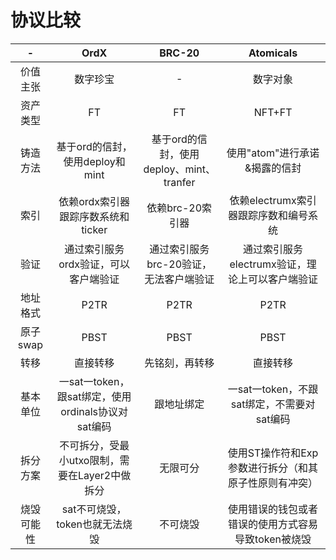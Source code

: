 协议比较
=====


| - | OrdX | BRC-20 | Atomicals |
| :--: | :----: | :----: | :----: | 
| 价值主张 | 数字珍宝 | - | 数字对象 |
| 资产类型 | FT | FT | NFT+FT | 
| 铸造方法 | 基于ord的信封，使用deploy和mint | 基于ord的信封，使用deploy、mint、tranfer | 使用"atom"进行承诺&揭露的信封 | 
| 索引 | 依赖ordx索引器跟踪序数系统和ticker | 依赖brc-20索引器 | 依赖electrumx索引器跟踪序数和编号系统 | 
| 验证 | 通过索引服务ordx验证，可以客户端验证 | 通过索引服务brc-20验证，无法客户端验证 | 通过索引服务electrumx验证，理论上可以客户端验证 |
|地址格式| P2TR | P2TR | P2TR | 
| 原子swap | PBST | PBST | PBST | 
| 转移 | 直接转移 | 先铭刻，再转移 | 直接转移 | 
| 基本单位 | 一sat一token，跟sat绑定，使用ordinals协议对sat编码 | 跟地址绑定 | 一sat一token，不跟sat绑定，不需要对sat编码 | 
| 拆分方案 | 不可拆分，受最小utxo限制，需要在Layer2中做拆分 | 无限可分 | 使用ST操作符和Exp参数进行拆分（和其原子性原则有冲突） | 
| 烧毁可能性 | sat不可烧毁，token也就无法烧毁 | 不可烧毁 | 使用错误的钱包或者错误的使用方式容易导致token被烧毁 | 
